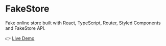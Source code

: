 # FakeStore

Fake online store built with React, TypeScript, Router, Styled Components and FakeStore API.

👉 [Live Demo](https://dima-sheiko.github.io/fake-store/)

